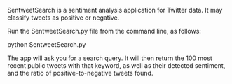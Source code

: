 SentweetSearch is a sentiment analysis application for Twitter data. It may classify tweets as positive or negative.

Run the SentweetSearch.py file from the command line, as follows:

python SentweetSearch.py

The app will ask you for a search query. It will then return the 100 most recent public tweets with that keyword, as well as their detected sentiment, and the ratio of positive-to-negative tweets found.